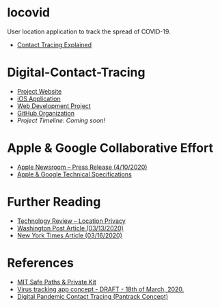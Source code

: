 # locovid
User location application to track the spread of COVID-19.
- [Contact Tracing Explained](https://en.wikipedia.org/wiki/Contact_tracing)

# Digital-Contact-Tracing
- [Project Website](https://digital-contact-tracing.github.io/)
- [iOS Application](https://github.com/Digital-Contact-Tracing/ios)
- [Web Development Project](https://github.com/Digital-Contact-Tracing/web)
- [GitHub Organization](https://github.com/digital-contact-tracing/)
- _Project Timeline: Coming soon!_

# Apple & Google Collaborative Effort
- [Apple Newsroom – Press Release (4/10/2020)](https://www.apple.com/newsroom/2020/04/apple-and-google-partner-on-covid-19-contact-tracing-technology/)
- [Apple & Google Technical Specifications](https://www.apple.com/covid19/contacttracing/)

# Further Reading
- [Technology Review – Location Privacy](https://www.technologyreview.com/s/615372/coronavirus-infection-tests-app-pandemic-location-privacy/)
- [Washington Post Article (03/13/2020)](https://www.washingtonpost.com/world/asia_pacific/coronavirus-south-korea-tracking-apps/2020/03/13/2bed568e-5fac-11ea-ac50-18701e14e06d_story.html)
- [New York Times Article (03/16/2020)](https://www.nytimes.com/2020/03/16/world/middleeast/israel-coronavirus-cellphone-tracking.html)

# References
- [MIT Safe Paths & Private Kit](http://safepaths.mit.edu/)
- [Virus tracking app concept - DRAFT - 18th of March, 2020.](https://sbnc.eu/covid19)
- [Digital Pandemic Contact Tracing (Pantrack Concept)](https://github.com/mitosch/pantrack-concept)

